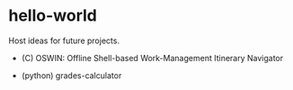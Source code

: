 # hello-world
Host ideas for future projects.

+ (C) OSWIN: Offline Shell-based Work-Management Itinerary Navigator

+ (python) grades-calculator
